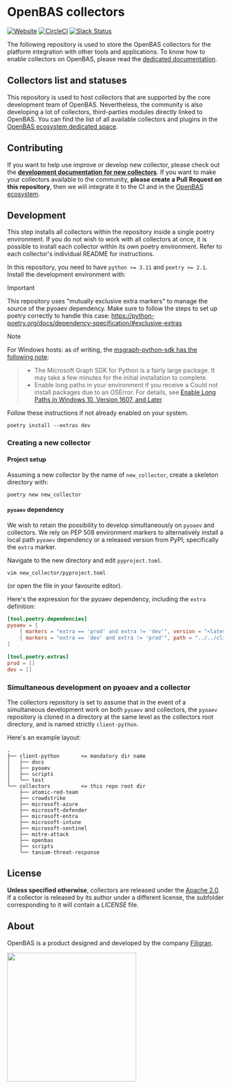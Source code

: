 # OpenBAS collectors

[![Website](https://img.shields.io/badge/website-openbas.io-blue.svg)](https://openbas.io)
[![CircleCI](https://circleci.com/gh/OpenBAS-Platform/collectors.svg?style=shield)](https://circleci.com/gh/OpenBAS-Platform/collectors/tree/main)
[![Slack Status](https://img.shields.io/badge/slack-3K%2B%20members-4A154B)](https://community.filigran.io)

The following repository is used to store the OpenBAS collectors for the platform integration with other tools and
applications. To know how to enable collectors on OpenBAS, please read the [dedicated documentation](https://docs.openbas.io/latest/deployment/ecosystem/collectors).

## Collectors list and statuses

This repository is used to host collectors that are supported by the core development team of OpenBAS.
Nevertheless, the community is also developing a lot of collectors, third-parties modules directly linked to OpenBAS.
You can find the list of all available collectors and plugins in the [OpenBAS ecosystem dedicated space](https://filigran.notion.site/OpenBAS-Ecosystem-30d8eb73d7d04611843e758ddef8941b).

## Contributing

If you want to help use improve or develop new collector, please check out the
**[development documentation for new collectors](https://docs.openbas.io/latest/development/collectors)**. If you want to make your collectors available to the community,
**please create a Pull Request on this repository**, then we will integrate it to the CI and in
the [OpenBAS ecosystem](https://filigran.notion.site/OpenBAS-Ecosystem-30d8eb73d7d04611843e758ddef8941b).

## Development
This step installs all collectors within the repository inside a single poetry environment. If you do not wish
to work with all collectors at once, it is possible to install each collector within its own poetry environment. Refer
to each collector's individual README for instructions.

In this repository, you need to have `python >= 3.11` and `poetry >= 2.1`. Install the development environment with:
> [!IMPORTANT]
> This repository uses "mutually exclusive extra markers" to manage the source of the pyoaev dependency. Make sure to
> follow the steps to set up poetry correctly to handle this case:
> https://python-poetry.org/docs/dependency-specification/#exclusive-extras

> [!NOTE]
> For Windows hosts: as of writing, the [msgraph-python-sdk has the following note](https://github.com/microsoftgraph/msgraph-sdk-python/blob/65d88850202e9ea75477583e76e75dfbf6d75859/README.md#1-installation):
> > * The Microsoft Graph SDK for Python is a fairly large package. It may take a few minutes for the initial installation to complete.
> > * Enable long paths in your environment if you receive a Could not install packages due to an OSError. For details, see [Enable Long Paths in Windows 10, Version 1607, and Later](https://learn.microsoft.com/en-us/windows/win32/fileio/maximum-file-path-limitation?tabs=powershell#enable-long-paths-in-windows-10-version-1607-and-later).
> 
> Follow these instructions if not already enabled on your system.

```shell
poetry install --extras dev
```

### Creating a new collector

#### Project setup
Assuming a new collector by the name of `new_collector`, create a skeleton directory with:
```shell
poetry new new_collector
```

#### `pyoaev` dependency
We wish to retain the possibility to develop simultaneously on `pyoaev` and collectors. We rely on PEP 508 environment
markers to alternatively install a local path `pyoaev` dependency or a released version from PyPI; specifically the `extra`
marker.

Navigate to the new directory and edit `pyproject.toml`.
```shell
vim new_collector/pyproject.toml
```
(or open the file in your favourite editor).

Here's the expression for the pyoaev dependency, including the `extra` definition:
```toml
[tool.poetry.dependencies]
pyoaev = [
    { markers = "extra == 'prod' and extra != 'dev'", version = "<latest pyoaev release on PyPI>", source = "pypi"  },
    { markers = "extra == 'dev' and extra != 'prod'", path = "../../client-python", develop = true },
]

[tool.poetry.extras]
prod = []
dev = []
```

### Simultaneous development on pyoaev and a collector
The collectors repository is set to assume that in the event of a simultaneous development work on both `pyoaev`
and collectors, the `pyoaev` repository is cloned in a directory at the same level as the collectors root directory,
and is named strictly `client-python`.

Here's an example layout:
```
.
├── client-python       <= mandatory dir name
│   ├── docs
│   ├── pyoaev
│   ├── scripts
│   └── test
└── collectors          <= this repo root dir
    ├── atomic-red-team
    ├── crowdstrike
    ├── microsoft-azure
    ├── microsoft-defender
    ├── microsoft-entra
    ├── microsoft-intune
    ├── microsoft-sentinel
    ├── mitre-attack
    ├── openbas
    ├── scripts
    └── tanium-threat-response
```

## License

**Unless specified otherwise**, collectors are released under the [Apache 2.0](https://github.com/OpenBAS-Platform/collectors/blob/master/LICENSE). If a collector is released by its
author under a different license, the subfolder corresponding to it will contain a *LICENSE* file.

## About

OpenBAS is a product designed and developed by the company [Filigran](https://filigran.io).

<a href="https://filigran.io" alt="Filigran"><img src="https://github.com/OpenBAS-Platform/openbas/raw/master/.github/img/logo_filigran.png" width="300" /></a>